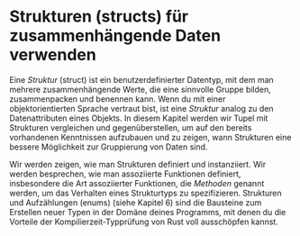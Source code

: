 # Strukturen (structs) für zusammenhängende Daten verwenden

Eine *Struktur* (struct) ist ein benutzerdefinierter Datentyp, mit dem man
mehrere zusammenhängende Werte, die eine sinnvolle Gruppe bilden,
zusammenpacken und benennen kann. Wenn du mit einer objektorientierten Sprache
vertraut bist, ist eine *Struktur* analog zu den Datenattributen eines Objekts.
In diesem Kapitel werden wir Tupel mit Strukturen vergleichen und
gegenüberstellen, um auf den bereits vorhandenen Kenntnissen aufzubauen und zu
zeigen, wann Strukturen eine bessere Möglichkeit zur Gruppierung von Daten
sind.

Wir werden zeigen, wie man Strukturen definiert und instanziiert. Wir werden
besprechen, wie man assoziierte Funktionen definiert, insbesondere die Art
assoziierter Funktionen, die *Methoden* genannt werden, um das Verhalten eines
Strukturtyps zu spezifizieren. Strukturen und Aufzählungen (enums) (siehe
Kapitel 6) sind die Bausteine zum Erstellen neuer Typen in der Domäne deines
Programms, mit denen du die Vorteile der Kompilierzeit-Typprüfung von Rust voll
ausschöpfen kannst.
